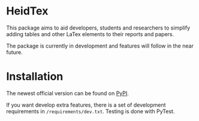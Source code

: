 # HeidTex

This package aims to aid developers, students and researchers to simplify adding tables and other LaTex elements to their reports and papers.

The package is currently in development and features will follow in the near future.

# Installation
The newest official version can be found on [PyPI](https://pypi.org/project/heidtex/).

If you want develop extra features, there is a set of development requirements in `/requirements/dev.txt`.
Testing is done with PyTest.